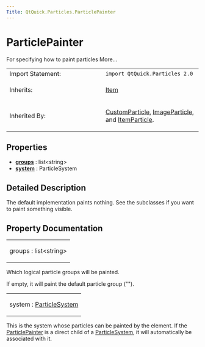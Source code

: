 ```yaml
---
Title: QtQuick.Particles.ParticlePainter
---
```

        
ParticlePainter
===============

<span class="subtitle"></span>
For specifying how to paint particles More...

<table>
<colgroup>
<col width="50%" />
<col width="50%" />
</colgroup>
<tbody>
<tr class="odd">
<td>Import Statement:</td>
<td><code>import QtQuick.Particles 2.0</code></td>
</tr>
<tr class="even">
<td>Inherits:</td>
<td><p><a href="QtQuick.Item.md">Item</a></p></td>
</tr>
<tr class="odd">
<td>Inherited By:</td>
<td><p><a href="QtQuick.Particles.CustomParticle.md">CustomParticle</a>, <a href="QtQuick.Particles.ImageParticle.md">ImageParticle</a>, and <a href="QtQuick.Particles.ItemParticle.md">ItemParticle</a>.</p></td>
</tr>
</tbody>
</table>

<span id="properties"></span>
Properties
----------

-   ****[groups](#groups-prop)**** : list&lt;string&gt;
-   ****[system](#system-prop)**** : ParticleSystem

<span id="details"></span>
Detailed Description
--------------------

The default implementation paints nothing. See the subclasses if you want to paint something visible.

Property Documentation
----------------------

<table>
<colgroup>
<col width="100%" />
</colgroup>
<tbody>
<tr class="odd">
<td><p><span id="groups-prop"></span><span class="name">groups</span> : <span class="type">list</span>&lt;<span class="type">string</span>&gt;</p></td>
</tr>
</tbody>
</table>

Which logical particle groups will be painted.

If empty, it will paint the default particle group ("").

<table>
<colgroup>
<col width="100%" />
</colgroup>
<tbody>
<tr class="odd">
<td><p><span id="system-prop"></span><span class="name">system</span> : <span class="type"><a href="QtQuick.Particles.ParticleSystem.md">ParticleSystem</a></span></p></td>
</tr>
</tbody>
</table>

This is the system whose particles can be painted by the element. If the [ParticlePainter](index.html) is a direct child of a [ParticleSystem](../QtQuick.Particles.ParticleSystem.md), it will automatically be associated with it.

